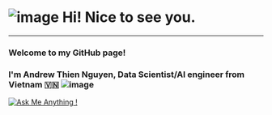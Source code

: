# ![image](https://github.com/AndrewNguyen27296/AndrewNguyen27296/assets/24667111/4c932028-ce17-447c-aad5-a8fd67e45bc2) Hi! Nice to see you.
-------------------------------

### Welcome to my GitHub page!
### I'm Andrew Thien Nguyen, Data Scientist/AI engineer from Vietnam 🇻🇳 ![image](https://github.com/AndrewNguyen27296/AndrewNguyen27296/assets/24667111/355b8888-699d-4d12-a83c-26ccdf5ee7fa)


[![Ask Me Anything !](https://img.shields.io/badge/Ask%20me-anything-1abc9c.svg)](https://github.com/AndrewNguyen27296/AndrewNguyen27296/ama)

<!--
**AndrewNguyen27296/AndrewNguyen27296** is a ✨ _special_ ✨ repository because its `README.md` (this file) appears on your GitHub profile.

Here are some ideas to get you started:

- 🔭 I’m currently working on ...
- 🌱 I’m currently learning ...
- 👯 I’m looking to collaborate on ...
- 🤔 I’m looking for help with ...
- 💬 Ask me about ...
- 📫 How to reach me: ...
- 😄 Pronouns: ...
- ⚡ Fun fact: ...
-->
